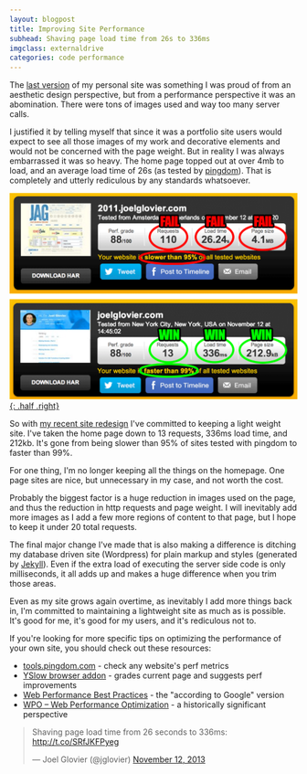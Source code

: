 ```yaml
---
layout: blogpost
title: Improving Site Performance
subhead: Shaving page load time from 26s to 336ms
imgclass: externaldrive
categories: code performance
---
```


The [last version](http://2011.cnblog.club) of my personal site was something I was proud of from an aesthetic design perspective, but from a performance perspective it was an abomination. There were tons of images used and way too many server calls.

I justified it by telling myself that since it was a portfolio site users would expect to see all those images of my work and decorative elements and would not be concerned with the page weight. But in reality I was always embarrassed it was so heavy. The home page topped out at over 4mb to load, and an average load time of 26s (as tested by [pingdom](http://tools.pingdom.com/fpt/#!/bQBeP2/cnblog.club)). That is completely and utterly rediculous by any standards whatsoever.

[![pingdom tools results](/post-images/perf/pingdom-results.png){: .half .right}](http://tools.pingdom.com/fpt/#!/bQBeP2/cnblog.club)

So with [my recent site redesign](/writing/2013/redesigning-and-rebuilding/) I've committed to keeping a light weight site. I've taken the home page down to 13 requests, 336ms load time, and 212kb. It's gone from being slower than 95% of sites tested with pingdom to faster than 99%.

For one thing, I'm no longer keeping all the things on the homepage. One page sites are nice, but unnecessary in my case, and not worth the cost.

Probably the biggest factor is a huge reduction in images used on the page, and thus the reduction in http requests and page weight. I will inevitably add more images as I add a few more regions of content to that page, but I hope to keep it under 20 total requests.

The final major change I've made that is also making a difference is ditching my database driven site (Wordpress) for plain markup and styles (generated by [Jekyll](http://jekyllrb.com/)). Even if the extra load of executing the server side code is only milliseconds, it all adds up and makes a huge difference when you trim those areas.

Even as my site grows again overtime, as inevitably I add more things back in, I'm committed to maintaining a lightweight site as much as is possible. It's good for me, it's good for my users, and it's rediculous not to.

If you're looking for more specific tips on optimizing the performance of your own site, you should check out these resources:

- [tools.pingdom.com](http://tools.pingdom.com/fpt/) - check any website's perf metrics
- [YSlow browser addon](http://developer.yahoo.com/yslow/) - grades current page and suggests perf improvements
- [Web Performance Best Practices](https://developers.google.com/speed/docs/best-practices/rules_intro) - the "according to Google" version
- [WPO – Web Performance Optimization](http://www.stevesouders.com/blog/2010/05/07/wpo-web-performance-optimization/) - a historically significant perspective

<blockquote class="twitter-tweet" lang="en"><p>Shaving page load time from 26 seconds to 336ms: <a href="http://t.co/SRfJKFPyeg">http://t.co/SRfJKFPyeg</a></p>&mdash; Joel Glovier (@jglovier) <a href="https://twitter.com/jglovier/statuses/400380480219918336">November 12, 2013</a></blockquote>
<script async src="//platform.twitter.com/widgets.js" charset="utf-8"></script>
